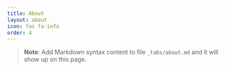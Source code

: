 ```yaml
---
title: About
layout: about
icon: fas fa-info
order: 4
---
```



> **Note**: Add Markdown syntax content to file `_tabs/about.md` and it will show up on this page.
